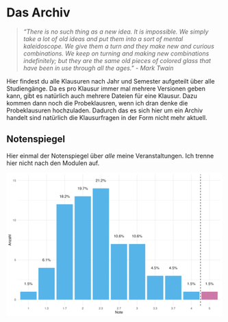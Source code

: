 # Das Archiv

>*“There is no such thing as a new idea. It is impossible. We simply take a lot of old ideas and put them into a sort of mental kaleidoscope. We give them a turn and they make new and curious combinations. We keep on turning and making new combinations indefinitely; but they are the same old pieces of colored glass that have been in use through all the ages." - Mark Twain*

Hier findest du alle Klausuren nach Jahr und Semester aufgeteilt über alle Studiengänge. Da es pro Klausur immer mal mehrere Versionen geben kann, gibt es natürlich auch mehrere Dateien für eine Klausur. Dazu kommen dann noch die Probeklausren, wenn ich dran denke die Probeklausuren hochzuladen. Dadurch das es sich hier um ein Archiv handelt sind natürlich die Klausurfragen in der Form nicht mehr aktuell.

## Notenspiegel 

Hier einmal der Notenspiegel über *alle* meine Veranstaltungen. Ich trenne hier nicht nach den Modulen auf.

![](_docs/density.png)

